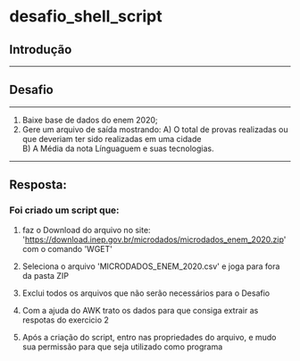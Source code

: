 # desafio_shell_script

## Introdução
-----------------------------------------------

## Desafio
-----------------------------------------------

1. Baixe base de dados do enem 2020;
2. Gere um arquivo de saída mostrando: 
A) O total de provas realizadas ou que deveriam ter sido realizadas em uma cidade  
B) A Média da nota Línguaguem e suas tecnologias.

-----------------------------------------------

## Resposta:

### Foi criado um script que:

1. faz o Download do arquivo no site: 'https://download.inep.gov.br/microdados/microdados_enem_2020.zip' com o comando 'WGET'

2. Seleciona o arquivo 'MICRODADOS_ENEM_2020.csv' e joga para fora da pasta ZIP

3. Exclui todos os arquivos que não serão necessários para o Desafio

4. Com a ajuda do AWK trato os dados para que consiga extrair as respotas do exercicio 2

5. Após a criação do script, entro nas propriedades do arquivo, e mudo sua permissão para que seja utilizado como programa
